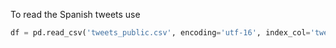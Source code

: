To read the Spanish tweets use
```python
df = pd.read_csv('tweets_public.csv', encoding='utf-16', index_col='tweet_id', sep=',')
```
